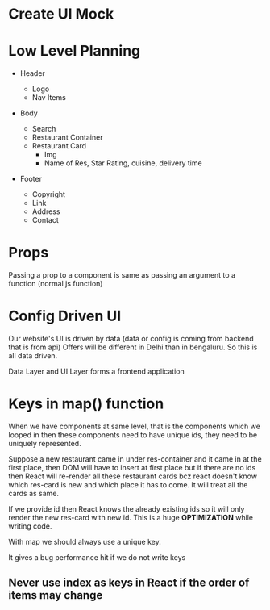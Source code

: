 # Create UI Mock

# Low Level Planning

- Header

  - Logo
  - Nav Items

- Body

  - Search
  - Restaurant Container
  - Restaurant Card
    - Img
    - Name of Res, Star Rating, cuisine, delivery time

- Footer
  - Copyright
  - Link
  - Address
  - Contact

# Props

Passing a prop to a component is same as passing an argument to a function (normal js function)

# Config Driven UI

Our website's UI is driven by data (data or config is coming from backend that is from api)
Offers will be different in Delhi than in bengaluru. So this is all data driven.

Data Layer and UI Layer forms a frontend application

# Keys in map() function

When we have components at same level, that is the components which we looped in then
these components need to have unique ids, they need to be uniquely represented.

Suppose a new restaurant came in under res-container and it came in at the first place, then DOM will have to insert at first place but
if there are no ids then React will re-render all these restaurant cards bcz react doesn't know which res-card is new and which place it has to come. It will treat all the cards as same.

If we provide id then React knows the already existing ids so it will only render the new res-card with new id.
This is a huge **OPTIMIZATION** while writing code.

With map we should always use a unique key.

It gives a bug performance hit if we do not write keys

## Never use index as keys in React if the order of items may change
